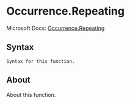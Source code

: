 # Occurrence.Repeating

Microsoft Docs: [Occurrence.Repeating](https://docs.microsoft.com/en-us/powerquery-m/occurrence-repeating)

## Syntax

```
Syntax for this function.
```

## About

About this function.

